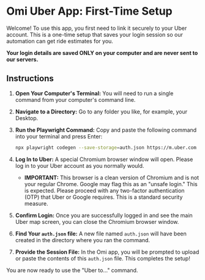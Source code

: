 # Omi Uber App: First-Time Setup

Welcome! To use this app, you first need to link it securely to your Uber account. This is a one-time setup that saves your login session so our automation can get ride estimates for you.

**Your login details are saved ONLY on your computer and are never sent to our servers.**

## Instructions

1. **Open Your Computer's Terminal:** You will need to run a single command from your computer's command line.
2. **Navigate to a Directory:** Go to any folder you like, for example, your Desktop.
3. **Run the Playwright Command:** Copy and paste the following command into your terminal and press Enter:

    ```bash
    npx playwright codegen --save-storage=auth.json https://m.uber.com
    ```

4. **Log In to Uber:** A special Chromium browser window will open. Please log in to your Uber account as you normally would.
    * **IMPORTANT:** This browser is a clean version of Chromium and is not your regular Chrome. Google may flag this as an "unsafe login." This is expected. Please proceed with any two-factor authentication (OTP) that Uber or Google requires. This is a standard security measure.

5. **Confirm Login:** Once you are successfully logged in and see the main Uber map screen, you can close the Chromium browser window.

6. **Find Your `auth.json` file:** A new file named `auth.json` will have been created in the directory where you ran the command.

7. **Provide the Session File:** In the Omi app, you will be prompted to upload or paste the contents of this `auth.json` file. This completes the setup!

You are now ready to use the "Uber to..." command.
